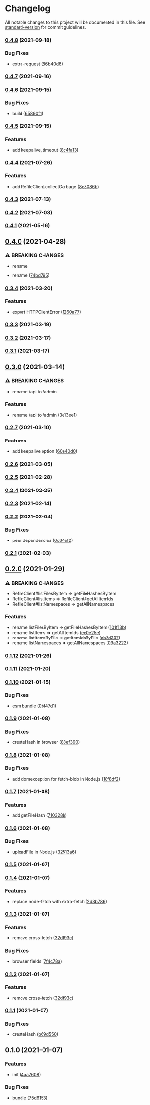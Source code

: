 # Changelog

All notable changes to this project will be documented in this file. See [standard-version](https://github.com/conventional-changelog/standard-version) for commit guidelines.

### [0.4.8](https://github.com/BlackGlory/refile-js/compare/v0.4.7...v0.4.8) (2021-09-18)


### Bug Fixes

* extra-request ([86b40d6](https://github.com/BlackGlory/refile-js/commit/86b40d64957f03579bd1fcdad507f51600c77c93))

### [0.4.7](https://github.com/BlackGlory/refile-js/compare/v0.4.6...v0.4.7) (2021-09-16)

### [0.4.6](https://github.com/BlackGlory/refile-js/compare/v0.4.5...v0.4.6) (2021-09-15)


### Bug Fixes

* build ([65890f1](https://github.com/BlackGlory/refile-js/commit/65890f18aa69867f97a34064c0f40fac0c57aa89))

### [0.4.5](https://github.com/BlackGlory/refile-js/compare/v0.4.4...v0.4.5) (2021-09-15)


### Features

* add keepalive, timeout ([8c4fa13](https://github.com/BlackGlory/refile-js/commit/8c4fa13248894a609be7dff5170d6e96a1c88f0b))

### [0.4.4](https://github.com/BlackGlory/refile-js/compare/v0.4.3...v0.4.4) (2021-07-26)


### Features

* add RefileClient.collectGarbage ([8e8086b](https://github.com/BlackGlory/refile-js/commit/8e8086b34fed8ebd3f00f072b9c91b162c950887))

### [0.4.3](https://github.com/BlackGlory/refile-js/compare/v0.4.2...v0.4.3) (2021-07-13)

### [0.4.2](https://github.com/BlackGlory/refile-js/compare/v0.4.1...v0.4.2) (2021-07-03)

### [0.4.1](https://github.com/BlackGlory/refile-js/compare/v0.4.0...v0.4.1) (2021-05-16)

## [0.4.0](https://github.com/BlackGlory/refile-js/compare/v0.3.4...v0.4.0) (2021-04-28)


### ⚠ BREAKING CHANGES

* rename

* rename ([74bd795](https://github.com/BlackGlory/refile-js/commit/74bd79525783b1c9a909b9893913bf86c83acd31))

### [0.3.4](https://github.com/BlackGlory/refile-js/compare/v0.3.3...v0.3.4) (2021-03-20)


### Features

* export HTTPClientError ([1260a77](https://github.com/BlackGlory/refile-js/commit/1260a7715e994500f025ad9239024e6d3fe25627))

### [0.3.3](https://github.com/BlackGlory/refile-js/compare/v0.3.2...v0.3.3) (2021-03-19)

### [0.3.2](https://github.com/BlackGlory/refile-js/compare/v0.3.1...v0.3.2) (2021-03-17)

### [0.3.1](https://github.com/BlackGlory/refile-js/compare/v0.3.0...v0.3.1) (2021-03-17)

## [0.3.0](https://github.com/BlackGlory/refile-js/compare/v0.2.7...v0.3.0) (2021-03-14)


### ⚠ BREAKING CHANGES

* rename /api to /admin

### Features

* rename /api to /admin ([3e13ee1](https://github.com/BlackGlory/refile-js/commit/3e13ee17ec9c466638cc6b2f7ead1b5849e289b3))

### [0.2.7](https://github.com/BlackGlory/refile-js/compare/v0.2.6...v0.2.7) (2021-03-10)


### Features

* add keepalive option ([60e40d0](https://github.com/BlackGlory/refile-js/commit/60e40d043de46b6ecbefde38e4262f3c8d6e725a))

### [0.2.6](https://github.com/BlackGlory/refile-js/compare/v0.2.5...v0.2.6) (2021-03-05)

### [0.2.5](https://github.com/BlackGlory/refile-js/compare/v0.2.4...v0.2.5) (2021-02-28)

### [0.2.4](https://github.com/BlackGlory/refile-js/compare/v0.2.3...v0.2.4) (2021-02-25)

### [0.2.3](https://github.com/BlackGlory/refile-js/compare/v0.2.2...v0.2.3) (2021-02-14)

### [0.2.2](https://github.com/BlackGlory/refile-js/compare/v0.2.1...v0.2.2) (2021-02-04)


### Bug Fixes

* peer dependencies ([6c84ef2](https://github.com/BlackGlory/refile-js/commit/6c84ef21001af89c0f615e074da9246b24256475))

### [0.2.1](https://github.com/BlackGlory/refile-js/compare/v0.2.0...v0.2.1) (2021-02-03)

## [0.2.0](https://github.com/BlackGlory/refile-js/compare/v0.1.12...v0.2.0) (2021-01-29)


### ⚠ BREAKING CHANGES

* RefileClient#listFilesByItem => getFileHashesByItem
* RefileClient#listItems => RefileClient#getAllItemIds
* RefileClient#listNamespaces => getAllNamespaces

### Features

* rename listFilesByItem => getFileHashesByItem ([101f13b](https://github.com/BlackGlory/refile-js/commit/101f13b3c90288b3c4f5a73b8fbca9f74861de26))
* rename listItems => getAllItemIds ([ee0e25e](https://github.com/BlackGlory/refile-js/commit/ee0e25e9a3c407fefc16b8c19b00a883f43b0186))
* rename listItemsByFile => getItemIdsByFile ([cb2d397](https://github.com/BlackGlory/refile-js/commit/cb2d397bc36516778a658808f327c23891ec7db1))
* rename listNamespaces => getAllNamespaces ([09a3222](https://github.com/BlackGlory/refile-js/commit/09a32226e005cd94b357a70354efc731a0af3e68))

### [0.1.12](https://github.com/BlackGlory/refile-js/compare/v0.1.11...v0.1.12) (2021-01-26)

### [0.1.11](https://github.com/BlackGlory/refile-js/compare/v0.1.10...v0.1.11) (2021-01-20)

### [0.1.10](https://github.com/BlackGlory/refile-js/compare/v0.1.9...v0.1.10) (2021-01-15)


### Bug Fixes

* esm bundle ([0bf47d1](https://github.com/BlackGlory/refile-js/commit/0bf47d1bb1e301856e2926b25c64af93989b3f1f))

### [0.1.9](https://github.com/BlackGlory/refile-js/compare/v0.1.8...v0.1.9) (2021-01-08)


### Bug Fixes

* createHash in browser ([88ef390](https://github.com/BlackGlory/refile-js/commit/88ef390a11794397abd994ea1fc2c71f70d180dc))

### [0.1.8](https://github.com/BlackGlory/refile-js/compare/v0.1.7...v0.1.8) (2021-01-08)


### Bug Fixes

* add domexception for fetch-blob in Node.js ([18f8df2](https://github.com/BlackGlory/refile-js/commit/18f8df2d0db5b4167304c057ce749372713c9657))

### [0.1.7](https://github.com/BlackGlory/refile-js/compare/v0.1.6...v0.1.7) (2021-01-08)


### Features

* add getFileHash ([710328b](https://github.com/BlackGlory/refile-js/commit/710328b50dc963c8ee6451da24125fb7bef5988a))

### [0.1.6](https://github.com/BlackGlory/refile-js/compare/v0.1.5...v0.1.6) (2021-01-08)


### Bug Fixes

* uploadFile in Node.js ([32513a6](https://github.com/BlackGlory/refile-js/commit/32513a648c8bff60fc6197688cf69bbcff4c8615))

### [0.1.5](https://github.com/BlackGlory/refile-js/compare/v0.1.4...v0.1.5) (2021-01-07)

### [0.1.4](https://github.com/BlackGlory/refile-js/compare/v0.1.3...v0.1.4) (2021-01-07)


### Features

* replace node-fetch with extra-fetch ([2d3b786](https://github.com/BlackGlory/refile-js/commit/2d3b7861f21bc0c3598d21ca1c37fb692e10657e))

### [0.1.3](https://github.com/BlackGlory/refile-js/compare/v0.1.2...v0.1.3) (2021-01-07)


### Features

* remove cross-fetch ([32df93c](https://github.com/BlackGlory/refile-js/commit/32df93cd377778b9ca4c9cdc589bc9a193ec5839))


### Bug Fixes

* browser fields ([7f4c78a](https://github.com/BlackGlory/refile-js/commit/7f4c78ab73f6e9b9437b3526836544981be6d795))

### [0.1.2](https://github.com/BlackGlory/refile-js/compare/v0.1.1...v0.1.2) (2021-01-07)


### Features

* remove cross-fetch ([32df93c](https://github.com/BlackGlory/refile-js/commit/32df93cd377778b9ca4c9cdc589bc9a193ec5839))

### [0.1.1](https://github.com/BlackGlory/refile-js/compare/v0.1.0...v0.1.1) (2021-01-07)


### Bug Fixes

* createHash ([b69d550](https://github.com/BlackGlory/refile-js/commit/b69d550a2180a273ba95629d97acfd08c6a66b0c))

## 0.1.0 (2021-01-07)


### Features

* init ([4aa7608](https://github.com/BlackGlory/refile-js/commit/4aa76087e92d53e58908c25bd45bb21ef57897a5))


### Bug Fixes

* bundle ([75d6153](https://github.com/BlackGlory/refile-js/commit/75d6153e0fba6fb526e20e03af428230af0214ef))
